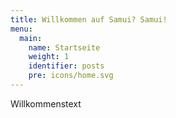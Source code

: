 ```yaml
---
title: Willkommen auf Samui? Samui!
menu:
  main:
    name: Startseite
    weight: 1
    identifier: posts
    pre: icons/home.svg
---
```


Willkommenstext
